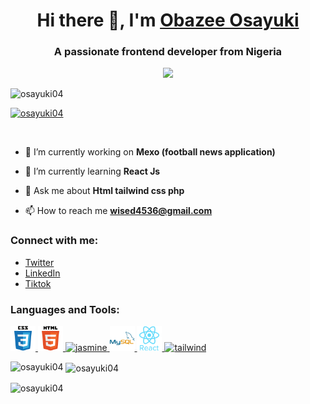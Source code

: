 

<div align="center">
   <h1>Hi there  👋, I'm <a href="https://x.com/Yuki_dev04?t=6nsFXf7XyaZss9QDOt86tQ&s=09">Obazee Osayuki</a> </h1>
   <h3 align="center">A passionate frontend developer from Nigeria</h3>
   
   
   <img src="https://pronoun.cyou/x/y?subject=He&object=Him&height=20"> 
</div>

<p align="left"> <img src="https://komarev.com/ghpvc/?username=osayuki04&label=Profile%20views&color=0e75b6&style=flat" alt="osayuki04" /> </p>

<p align="left"> <a href="https://github.com/ryo-ma/github-profile-trophy"><img src="https://github-profile-trophy.vercel.app/?username=osayuki04" alt="osayuki04" /></a> </p>

<p align="left"> <a href="https://twitter.com/" target="blank"><img src="https://img.shields.io/twitter/follow/?logo=twitter&style=for-the-badge" alt="" /></a> </p>

- 🔭 I’m currently working on **Mexo (football news application)**

- 🌱 I’m currently learning **React Js**

- 💬 Ask me about **Html tailwind css php**

- 📫 How to reach me **wised4536@gmail.com**

<h3 align="left">Connect with me:</h3>

- [Twitter](https://x.com/Yuki_dev04?t=6nsFXf7XyaZss9QDOt86tQ&s=09) 
- [LinkedIn](https://www.linkedin.com/in/osayuki-obazee-677765331?utm_source=share&utm_campaign=share_via&utm_content=profile&utm_medium=android_app) 
- [Tiktok](https://www.tiktok.com/@yuki.dev4?_t=ZN-90xpISFzXni&_r=1) 
<p align="left">
</p>

<h3 align="left">Languages and Tools:</h3>
<p align="left"> <a href="https://www.w3schools.com/css/" target="_blank" rel="noreferrer"> <img src="https://raw.githubusercontent.com/devicons/devicon/master/icons/css3/css3-original-wordmark.svg" alt="css3" width="40" height="40"/> </a> <a href="https://www.w3.org/html/" target="_blank" rel="noreferrer"> <img src="https://raw.githubusercontent.com/devicons/devicon/master/icons/html5/html5-original-wordmark.svg" alt="html5" width="40" height="40"/> </a> <a href="https://jasmine.github.io/" target="_blank" rel="noreferrer"> <img src="https://www.vectorlogo.zone/logos/jasmine/jasmine-icon.svg" alt="jasmine" width="40" height="40"/> </a> <a href="https://www.mysql.com/" target="_blank" rel="noreferrer"> <img src="https://raw.githubusercontent.com/devicons/devicon/master/icons/mysql/mysql-original-wordmark.svg" alt="mysql" width="40" height="40"/> </a> <a href="https://reactjs.org/" target="_blank" rel="noreferrer"> <img src="https://raw.githubusercontent.com/devicons/devicon/master/icons/react/react-original-wordmark.svg" alt="react" width="40" height="40"/> </a> <a href="https://tailwindcss.com/" target="_blank" rel="noreferrer"> <img src="https://www.vectorlogo.zone/logos/tailwindcss/tailwindcss-icon.svg" alt="tailwind" width="40" height="40"/> </a> </p>

<p><img align="left" src="https://github-readme-stats.vercel.app/api/top-langs?username=osayuki04&show_icons=true&locale=en&layout=compact" alt="osayuki04" /></p>

<p>&nbsp;<img align="center" src="https://github-readme-stats.vercel.app/api?username=osayuki04&show_icons=true&locale=en" alt="osayuki04" /></p>

<p><img align="center" src="https://github-readme-streak-stats.herokuapp.com/?user=osayuki04&" alt="osayuki04" /></p>

